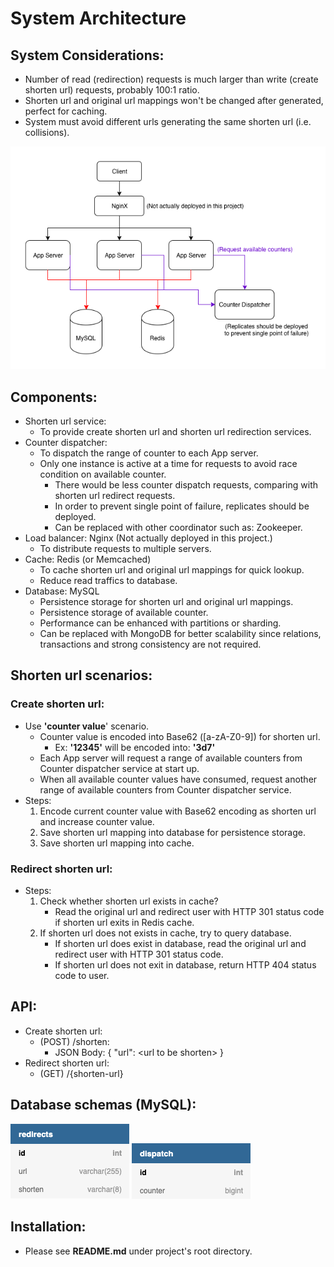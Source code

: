 # System Architecture

## System Considerations:
* Number of read (redirection) requests is much larger than write (create shorten url) requests, probably 100:1 ratio.
* Shorten url and original url mappings won't be changed after generated, perfect for caching.
* System must avoid different urls generating the same shorten url (i.e. collisions).

![architecture](images/architecture.png)

## Components:
* Shorten url service:
  * To provide create shorten url and shorten url redirection services.
* Counter dispatcher:
  * To dispatch the range of counter to each App server.
  * Only one instance is active at a time for requests to avoid race condition on available counter.
    * There would be less counter dispatch requests, comparing with shorten url redirect requests.
    * In order to prevent single point of failure, replicates should be deployed.
    * Can be replaced with other coordinator such as: Zookeeper.
* Load balancer: Nginx (Not actually deployed in this project.)
  * To distribute requests to multiple servers.
* Cache: Redis (or Memcached)
  * To cache shorten url and original url mappings for quick lookup.
  * Reduce read traffics to database.
* Database: MySQL
  * Persistence storage for shorten url and original url mappings.
  * Persistence storage of available counter.
  * Performance can be enhanced with partitions or sharding.
  * Can be replaced with MongoDB for better scalability since relations, transactions and strong consistency are not required.

## Shorten url scenarios:

### Create shorten url:
* Use **'counter value**' scenario.
  * Counter value is encoded into Base62 ([a-zA-Z0-9]) for shorten url.
    * Ex: **'12345'** will be encoded into: **'3d7'**
  * Each App server will request a range of available counters from Counter dispatcher service at start up.
  * When all available counter values have consumed, request another range of available counters from Counter dispatcher service.
* Steps:
  1. Encode current counter value with Base62 encoding as shorten url and increase counter value.
  2. Save shorten url mapping into database for persistence storage.
  3. Save shorten url mapping into cache.

### Redirect shorten url:
* Steps:
  1. Check whether shorten url exists in cache?
     * Read the original url and redirect user with HTTP 301 status code if shorten url exits in Redis cache.
  2. If shorten url does not exists in cache, try to query database.
     * If shorten url does exist in database, read the original url and redirect user with HTTP 301 status code.
     * If shorten url does not exit in database, return HTTP 404 status code to user.

## API:
* Create shorten url:
  * (POST) /shorten:
    * JSON Body: { "url": &lt;url to be shorten&gt; }
* Redirect shorten url:
  * (GET) /{shorten-url} 

## Database schemas (MySQL):
![redirects](images/redirects.png)
![dispatch](images/dispatch.png)

## Installation:
* Please see **README.md** under project's root directory.
